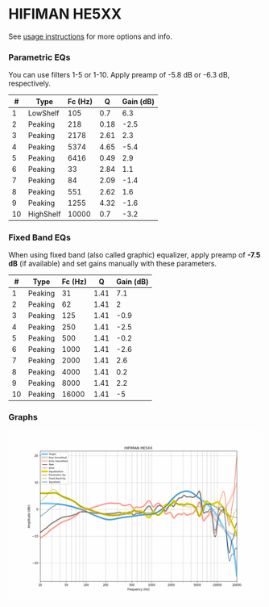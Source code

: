 # HIFIMAN HE5XX
See [usage instructions](https://github.com/jaakkopasanen/AutoEq#usage) for more options and info.

### Parametric EQs
You can use filters 1-5 or 1-10. Apply preamp of -5.8 dB or -6.3 dB, respectively.

|   # | Type      |   Fc (Hz) |    Q |   Gain (dB) |
|-----|-----------|-----------|------|-------------|
|   1 | LowShelf  |       105 | 0.7  |         6.3 |
|   2 | Peaking   |       218 | 0.18 |        -2.5 |
|   3 | Peaking   |      2178 | 2.61 |         2.3 |
|   4 | Peaking   |      5374 | 4.65 |        -5.4 |
|   5 | Peaking   |      6416 | 0.49 |         2.9 |
|   6 | Peaking   |        33 | 2.84 |         1.1 |
|   7 | Peaking   |        84 | 2.09 |        -1.4 |
|   8 | Peaking   |       551 | 2.62 |         1.6 |
|   9 | Peaking   |      1255 | 4.32 |        -1.6 |
|  10 | HighShelf |     10000 | 0.7  |        -3.2 |

### Fixed Band EQs
When using fixed band (also called graphic) equalizer, apply preamp of **-7.5 dB** (if available) and set gains manually with these parameters.

|   # | Type    |   Fc (Hz) |    Q |   Gain (dB) |
|-----|---------|-----------|------|-------------|
|   1 | Peaking |        31 | 1.41 |         7.1 |
|   2 | Peaking |        62 | 1.41 |         2   |
|   3 | Peaking |       125 | 1.41 |        -0.9 |
|   4 | Peaking |       250 | 1.41 |        -2.5 |
|   5 | Peaking |       500 | 1.41 |        -0.2 |
|   6 | Peaking |      1000 | 1.41 |        -2.6 |
|   7 | Peaking |      2000 | 1.41 |         2.6 |
|   8 | Peaking |      4000 | 1.41 |         0.2 |
|   9 | Peaking |      8000 | 1.41 |         2.2 |
|  10 | Peaking |     16000 | 1.41 |        -5   |

### Graphs
![](./HIFIMAN%20HE5XX.png)
